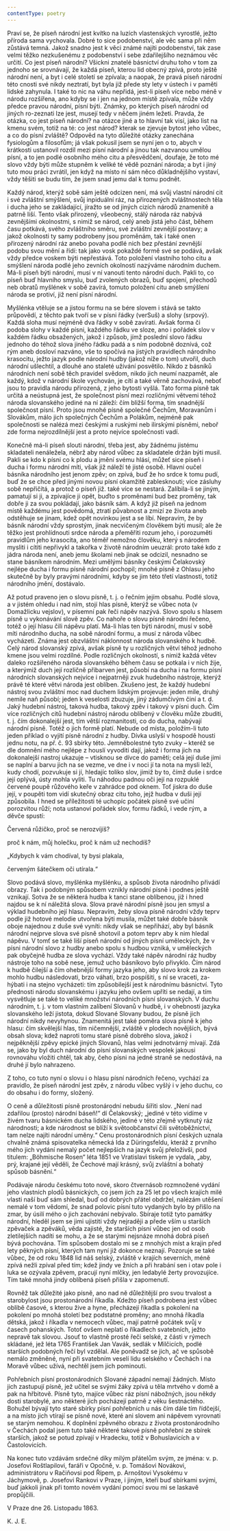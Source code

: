 ```yaml
---
contentType: poetry
---
```


Praví se, že píseň národní jest kvítko na luzích vlastenských vyrostlé, ježto příroda sama vychovala. Dobré to sice podobenství, ale věc sama při něm zůstává temná. Jakož snadno jest k věci známé najíti podobenství, tak zase velmi těžko nezkušenému z podobenství i sebe zdařilejšího neznámou věc určití. Co jest píseň národní? Všickni znatelé básnictví druhu toho v tom za jednoho se srovnávají, že každá píseň, kterou lid obecný zpívá, proto ještě národní není, a byt i celé století se zpívala; a naopak, že pravá píseň národní této cnosti své nikdy neztratí, byt byla již přede sty lety v ústech i v paměti lidské zahynula. I také to nic na váhu nepřidá, jest-li píseň více nebo méně v národu rozšířena, ano kdyby se i jen na jednom místě zpívala, může vždy předce pravou národní, písní býti. Známky, po kterých píseň národní od jiných ro-zeznati lze jest, musejí tedy v něčem jiném ležeti. Pravda, že otázka, co jest píseň národní? na otázce jiné a to hlavní tak visí, jako list na kmenu svém, totiž na té: co jest národ? kterak se zjevuje bytost jeho vůbec, a co do písní zvláště? Odpověd na tyto důležité otázky zanechána fysiologům a filosofům; já však pokusil jsem se nyní jen o to, abych v krátkosti ustanovil rozdíl mezi písní národní a jinou tak nazvanou umělou písní, a to jen podlé osobního mého citu a přesvědčení, doufaje, že toto mé slovo vždy býti může stupněm k veliké té vědě poznání národa; a byt i jiný tuto mou práci zvrátil, jen když na místo ní sám něco důkladnějšího vystaví, vždy těšiti se budu tím, že jsem snad jemu dal k tomu podnět.

Každý národ, kterýž sobě sám ještě odcizen není, má svůj vlastní národní cit i své zvláštní smýšlení, svůj inpiduální ráz, na přirozených zvláštnostech těla i ducha jeho se zakládající, jíražto se od jiných cizích národů znamenitě a patrně liší. Tento však přirozený, všeobecný, stálý národa ráz nabývá zevnějšími okolnostmi, s nimiž se národ, celý aneb jistá jeho část, během času potkává, svého zvláštního směru, své zvláštní zevnější postavy; a jakož okolnosti ty samy podrobeny jsou proměnám, tak i také onen přirozený národní ráz anebo povaha podlé nich bez přestání zevnější podobu svou mění a řídí: tak jako vosk pokaždé formě své se podává, avšak vždy předce voskem býti nepřestává. Toto položení vlastního toho citu a smýšlení národa podlé jeho zevních okolností nazýváme národním duchem. Má-li píseň býti národní, musí v ní vanouti tento národní duch. Pakli to, co píseň buď hlavního smyslu, buď zvolených obrazů, buď spojení, přechodů neb obratů myšlének v sobě zavírá, tomuto položení citu aneb smýšlení národa se protiví, již není písní národní.

Myšlénka vtěluje se a jistou formu na se bére slovem i stává se takto průpovědí, z těchto pak tvoří se v písni řádky (verSuš) a slohy (srpový). Každá sloha musí nejméně dva řádky v sobě zavírati. Avšak forma či podoba slohy v každé písni, každého řádku ve sloze, ano i pořádek slov v každém řádku obsažených, jakož i způsob, jímž poslední slovo řádku jednoho do téhož slova jiného řádku padá a s ním podobně doznívá, což rým aneb dosloví nazváno, vše to spočívá na jistých pravidlech národního krasocitu, ježto jazyk podle národní hudby (jakož níže o tom) utvořil, duch národní ušlechtil, a dlouhé ano staleté užívání posvětilo. Nikdo z básníků národních není sobě těch pravidel svědom, nikdo jich neumí nazpamět, ale každý, kdož v národní škole vychován, je cítí a také věrně zachovává, neboť jsou to pravidla národu přirozená, z jeho bytosti vyšlá. Tato forma písně tak určitá a neústupná jest, že společnost písní mezi rozličnými větvemi téhož národa slovanského jediné na ní záleží: čím bližší forma, tím snadnější společnost písní. Proto jsou mnohé písně společné Čechům, Moravanům i Slovákům, málo jich společných Čechům a Polákům, nejméně pak společnosti se nalézá mezi českými a ruskými neb ilirskými písněmi, neboř zde forma nejrozdílnější jest a proto nejvíce společnosti vadí.

Konečně má-li píseň slouti národní, třeba jest, aby žádnému jistému skladateli nenáležela, nébrž aby národ vůbec za skladatele držán býti musil. Pakli se kdo k písni co k plodu a jmění svému hlásí, můžeť sice píseň i ducha i formu národní míti, však již náleží té jisté osobě. Hlavní oučel básníka národního jest jenom zpěv; on zpívá, buď že ho srdce k tomu pudí, buď že se chce před jinými novou písní okamžitě zablesknouti; více zásluhy sobě nepřičítá, a protož o píseň již. také více se nestará. Zalíbila-li se jiným, pamatují si ji, a zpívajíce ji opět, buďto s proměnami bud bez proměny, tak dobře ji za svou pokládají, jako básník sám. A když již píseň na jednom místě každému jest povědomá, ztratí půvabnost a zmizí ze života aneb odstěhuje se jinam, kdež opět novinkou jest a se líbí. Nepravím, že by básník národní vždy sprostým, jinak necvičeným člověkem býti musil; ale že těžko jest prohlídnouti srdce národa a přeměřiti rozum jeho, i porozuměti pravidlům jeho krasocita, ano téměř nemožno člověku, který s národem mysliti i cítiti nepřivykl a takořka v životě národním ueuzrál: proto také kdo z jádra národa není, aneb jemu školami neb jinak se odcizil, nesnadno se stane básníkem národním. Mezi umělými básníky českými Čelakovský nejlépe ducha i formu písně národní pochopil; mnohé písně z Ohlasu jeho skutečně by byly pravými národními, kdyby se jim této třetí vlastnosti, totiž národního jmění, dostávalo.

Až potud praveno jen o slovu písně, t. j. o řečním jejím obsahu. Podlé slova, a v jistém ohledu i nad ním, stojí hlas písně, kterýž se vůbec nota (v Domažlicku vejslov), v písemní pak řeči nápěv nazývá. Slovo spolu s hlasem písně u vykonávání slově zpěv. Co nahoře o slovu písně národní řečeno, totéž o její hlasu čili nápěvu platí. Má-li hlas ten býti národní, musí v sobě míti národního ducha, na sobě národní formu, a musí z národa vůbec vycházeti. Známa jest obzvláštní náklonnost národa slovanského k hudbě. Celý národ slovanský zpívá, avšak písně ty u rozličných větví téhož jednoho kmene jsou velmi rozdílné. Podle rozličných okolností, s nimiž každá větev daleko rozšířeného národa slovanského během času se potkala i v nich žije, a kterýmiž duch její rozličně přibarven jest, působí na ducha i na formu písní národních slovanských nejvíce i nejpatrněji zvuk hudebního nástroje, kterýž právě té které větvi národa jest oblíben. Zkušeno jest, že každý hudební nástroj svou zvláštní moc nad duchem lidským projevuje: jeden mile, druhý nemile naň působí; jeden k veselosti zbuzuje, jiný zádumčivým činí a t. d. Jaký hudební nástroj, taková hudba, takový zpěv i takový v písni duch. Čím více rozličných citů hudební nástroj národu oblíbený v člověku může zbuditi, t. j. čím dokonalejší jest, tím větší rozmanitosti, co do ducha, nabývají národní písně. Totéž o jich formě platí. Nebude od místa, položím-li tuto jeden příklad o vyjití písně národní z hudby. Dívka uslyší v hospodě housti jednu notu, na př. č. 93 sbírky této. Jemněbolestné tyto zvuky – kteréž se dle domnění mého nejlépe z houslí vyvoditi dají, jakož i forma jich na dokonalejší nastroj ukazuje – vtisknou se dívce do paměti; celá její duše jimi se naplní a barvu jich na se vezme, ve dne i v noci jí ta nota na mysli leží, kudy chodí, pozvukuje si jí, hledajíc toliko slov, jimiž by to, čímž duše i srdce její oplývá, ústy mohla vyliti. Tu náhodou padnou oči její na rozpuklé červené poupě růžového keře v zahrádce pod oknem. Toť jiskra do duše její, v poupěti tom vidí skutečný obraz citu toho, jejž hudba v duši její způsobila. I hned se příležitosti té uchopíc počátek písně své učiní porozvitou růží; nota ustanoví pořádek slov, formu řádků, i vede rým, a děvče spustí:

Červená růžičko, proč se nerozvíjíš?

proč k nám, můj holečku, proč k nám už nechodíš?

„Kdybych k vám chodíval, ty bysi plakala,

červeným šátečkem oči utírala.“

Slovo podává slovo, myšlénka myšlénku, a spůsob života národního přivádí obrazy. Tak i podobným spůsobem vznikly národní písně i podnes ještě vznikají. Sotva že se některá hudba k tanci stane oblíbenou, již i hned najdou se k ní náležitá slova. Slova pravé národní písně jsou jen smysl a výklad hudebního její hlasu. Nepravím, žeby slova písně národní vždy teprv podle již hotové melodie utvořena býti musila, můžet také dobře básník oboje najednou z duše své vyníti: nikdy však se nepřihází, aby byl básník národní nejprve slova své písně shotovil a potom teprv aby k nim hledal nápěvu. V tomť se také liší píseň národní od jiných písní uměleckých, že v písni národní slovo z hudby anebo spolu s hudbou vzniká, v uměleckých pak obyčejně hudba ze slova vychází. Vždy také nápěv národní ráz hudby nástroje toho na sobě nese, jemuž ucho básníkovo bylo přivyklo. Čím národ k hudbě čilejší a čím ohebnější formy jazyka jeho, aby slovo krok za krokem mohlo hudbu následovati, brzo váhati, brzo pospíšiti, s ní se vraceti, za-hýbati i na stejno vycházeti: tím způsobilejší jest k národnímu básnictví. Tyto přednosti národu slovanskému i jazyku jeho ovšem upříti se nedají, a tím vysvětluje se také to veliké množství národních písní slovanských. V duchu národním, t. j. v tom vlastním zalíbení Slovanů v hudbě, i v ohebnosti jazyka slovanského leží jistota, dokud Slované Slovany budou, že písně jich národní nikdy nevyhynou. Znamenitá jest také poměra slova písně k jeho hlasu: čím skvělejší hlas, tím ničemnější, zvláště v plodech novějších, bývá obsah slova; kdež naproti tomu staré písně dobrého slova, jakož i nejpěknější zpěvy epické jiných Slovanů, hlas velmi jednotvárný mívají. Zdá se, jako by byl duch národní do písní slovanských vespolek jakousi rovnováhu vložiti chtěl, tak aby, čeho písni na jedné straně se nedostává, na druhé jí bylo nahrazeno.

Z toho, co tuto nyní o slovu i o hlasu písní národních řečeno, vychází za pravidlo, že píseň národní jest zpěv, z národu vůbec vyšlý i v jeho duchu, co do obsahu i do formy, složený.

O ceně a důležitosti písně prostonárodní nebudu šířiti slov. „Není nad zdařilou (prosto) národní báseň!“ dí Čelakovský; „jediné v této vidíme v živém tvaru básnickém ducha lidského, jediné v této zřejmě vytknutý ráz národnosti; a kde národnost se blíží k světoobčanství čili světoběžnictví, tam nelze najíti národní uměny.“ Cenu prostonárodních písní českých uznala chvalně známá spisovatelka německá Ida z Düringsfeldu, kteráž z prvního mého jich vydání nemalý počet nejlepšich na jazyk svůj přeloživši, pod titulem: „Böhmische Rosen“ léta 1851 ve Vratislavi tiskem je vydala, „aby, prý, krajané její věděli, že Čechové mají krásný, svůj zvláštní a bohatý spůsob básnění.“

Podávaje národu českému toto nové, skoro čtvernásob rozmnožené vydání jeho vlastních plodů básnických, co jsem jich za 25 let po všech krajích milé vlasti naší buď sám shledal, buď od dobrých přátel obdržel, nalézám utěšení nemalé v tom vědomí, že snad polovic písní tuto vydaných bylo by přišlo na zmar, by úsilí mého o jich zachování nebývalo. Sbíraje totiž tyto památky národní, hleděl jsem se jimi ujistiti vždy nejraději a přede vším u starších zpěvaček a zpěváků, věda zajisté, že starších písní vůbec jen od osob zletilejších nadíti se mohu, a že se starými nejsnáze mnohá dobrá píseň bývá pochována. Tím spůsobem dostalo mi se z mnohých míst a krajin před lety pěkných písní, kterých tam nyní již dokonce neznají. Pozoruje se také vůbec, že od roku 1848 lid náš selský, zvláště v krajích severních, méně zpívá nežli zpíval před tím; kdež jindy ve žních a při hrabání sen i otav pole i luka se ozývala zpěvem, pracují nyní mlčky, jen ledabylé žerty provozujíce. Tím také mnohá jindy oblíbená píseň přišla v zapomenutí.

Rovněž tak důležité jako písně, ano nad ně důležitější pro svou trvalost a starobylost jsou prostonárodní říkadla. Kdežto píseň podrobena jest vůbec oblibě časové, s kterou žive a hyne, přecházejí říkadla s pokolení na pokolení po mnohá století bez podstatné proměny; ano mnohá říkadla dětská, jakož i říkadla v nemocech vůbec, mají patrně počátek svůj v časech pohanských. Totoť ovšem neplatí o říkadlech svatebních, ježto nepravě tak slovou. Jsouť to vlastně prosté řeči selské, z části v rýmech skládané, jež léta 1765 František Jan Vavák, sedlák v Milčicích, podlé starších podobných řečí byl vzdělal. Ale poněvadž se jich, ač ve spůsobě nemálo změněné, nyní při svatebním veselí lidu selského v Čechách i na Moravě vůbec užívá, nechtěl jsem jich pominouti.

Pohřebních písní prostonárodních Slované západní nemají žádných. Místo jich zastupují písně, jež učitel se svými žáky zpívá u těla mrtvého v domě a pak na hřbitově. Písně tyto, majíce vůbec ráz písní nábožných, jsou někdy dosti starobylé, ano některé jich pocházejí patrně z věku šestnáctého. Bohužel bývají tyto staré sbírky písní pohřebních u nás čím dále tím řídčejší, a na místo jich vtírají se písně nové, které ani slovem ani nápěvem vyrovnati se starým nemohou. K doplnění zpěvného obrazu z života prostonárodního v Čechách podal jsem tuto také některé takové písně pohřební ze sbírek starších, jakož se potud zpívají v Hradecku, totiž v Bohuslavicích a v Častolovicích.

Na konec tuto vzdávám srdečné díky milým přátelům svým, ze jména: v. p. Josefovi Roštlapilovi, faráři v Opočně, v. p. Tomášovi Novákovi, administrátoru v Račiňovsi pod Řípem, p. Arnoštovi Vysokému v Jáchymově, p. Josefovi Rankovi v Praze, i jiným, kteří buď sbírkami svými, buď jakkoli jinak při tomto novém vydání pomocí svou mi se laskavě propůjčili.

V Praze dne 26. Listopadu 1863.

K. J. E.

